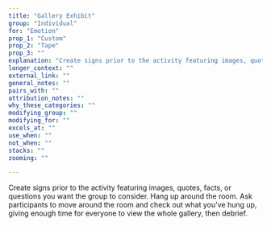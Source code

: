 ```yaml
---
title: "Gallery Exhibit"
group: "Individual"
for: "Emotion"
prop_1: "Custom"
prop_2: "Tape"
prop_3: ""
explanation: "Create signs prior to the activity featuring images, quotes, facts, or questions you want the group to consider. Hang up around the room. Ask participants to move around the room and check out what you\'ve hung up, giving enough time for everyone to view the whole gallery, then debrief."
longer_context: ""
external_link: ""
general_notes: ""
pairs_with: ""
attribution_notes: ""
why_these_categories: ""
modifying_group: ""
modifying_for: ""
excels_at: ""
use_when: ""
not_when: ""
stacks: ""
zooming: ""

---
```


Create signs prior to the activity featuring images, quotes, facts, or questions you want the group to consider. Hang up around the room. Ask participants to move around the room and check out what you've hung up, giving enough time for everyone to view the whole gallery, then debrief.
